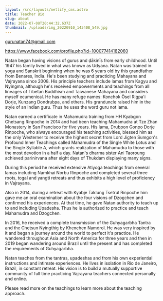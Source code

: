 ```yaml
---
layout: /src/layouts/netlify_cms.astro
title: Teacher Bio
slug: about
date: 2022-07-08T20:44:32.637Z
thumbnail: /uploads/img_20220910_143408_549.jpg
---
```

gurunatan74@gmail.com

https://www.facebook.com/profile.php?id=100077414182060

Natan began having visions of gurus and ḍākinīs from early childhood. Until 1947 his family lived in what was known as Udyana. Natan was trained in yoga and Sanskrit beginning when he was 6 years old by this grandfather from Benares, India. He's been studying and practicing Mahayana and Vajrayana since 2008. His principle teachers include lamas from Kagyu and Nyingma, although he's received empowerments and teachings from all lineages of Tibetan Buddhism and Taiwanese Mahayana and considers myself ecumenical. He has many refuge names: Konchok Ösel Rigpa'i Dorje, Kunzang Dondrubpa, and others. His granduncle raised him in the style of an Indian guru. Thus he uses the word guru not lama. 

Natan earned a certificate in Mahamudra training from HH Kyabgon Chetsang Rinpoche in 2014 and had been teaching Mahamudra at Tze Zhan Monastery in San Francisco for five years. His lama, Drubpon Gonpo Dorje Rinpoche, who always encouraged his teaching activities, blessed him as the only Westerner to receive the highest secret from Lord Jigten Sumgon's Profound Inner Teachings called Mahamudra of the Single White Lotus and the Single Syllable A, which grants realization of Mahamudra to those with the most devotion in a half a day. Natan's dharma sister Ani Taoroung achieved parinirvana after eight days of Thukdam displaying many signs.

 During this period he received extensive Atiyoga teachings from several lamas including Namkhai Norbu Rinpoche and completed several three roots, togal and yangti retreats and thus exhibits a high level of proficiency in Vajrayana.
 
Also in 2014, during a retreat with Kyabje Taklung Tsetrul Rinpoche him gave me an oral examination about the four visions of Dzogchen and confirmed his experiences. At that time, he gave Natan authority to teach up to and including Upadesha. Thus he is authorized to practice and teach Mahamudra and Dzogchen.

In 2016, he received a complete transmission of the Guhyagarbha Tantra and the Chetsun Nyingthig by Khenchen Namdrol. He was very inspired by it and began a journey around the world to perfect it's practice. He wandered throughout Asia and North America for three years and then in 2019 began wandering around Brazil until the present and has completed the requirements of Guhyagarbha.

Natan teaches from the tantras, upadeshas and from his own experiential instructions and intimate experiences. He lives in isolation in Rio de Janeiro, Brazil, in constant retreat. His vision is to build a mutually supportive community of full time practicing Vajrayana teachers connected personally and online.

Please read more on the teachings to learn more about the teaching approach.